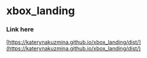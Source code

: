 # xbox_landing
### Link here
[https://katerynakuzmina.github.io/xbox_landing/dist/](https://katerynakuzmina.github.io/xbox_landing/dist/)
